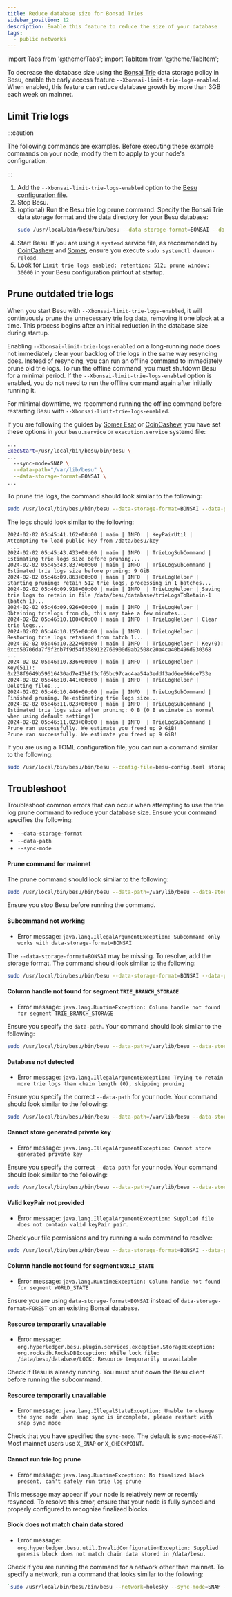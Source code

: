 ```yaml
---
title: Reduce database size for Bonsai Tries
sidebar_position: 12
description: Enable this feature to reduce the size of your database
tags:
  - public networks
---
```


import Tabs from '@theme/Tabs';
import TabItem from '@theme/TabItem';

To decrease the database size using the [Bonsai Trie](../concepts/data-storage-formats#bonsai-tries) data storage policy in Besu, enable the early access feature `--Xbonsai-limit-trie-logs-enabled`. 
When enabled, this feature can reduce database growth by more than 3GB each week on mainnet.

## Limit Trie logs

:::caution

The following commands are examples. Before executing these example commands on your node, modify them to apply to your node's configuration.

:::

1. Add the `--Xbonsai-limit-trie-logs-enabled` option to the [Besu configuration file](configuration-file).
1. Stop Besu.
1. (optional) Run the Besu trie log prune command. Specify the Bonsai Trie data storage format and the data directory for your Besu database:
    ```bash title="Run command to prune trie logs"
    sudo /usr/local/bin/besu/bin/besu --data-storage-format=BONSAI --data-path=/var/lib/besu --sync-mode=X_SNAP storage x-trie-log prune
    ```
1. Start Besu.
If you are using a `systemd` service file, as recommended by [CoinCashew](https://www.coincashew.com/coins/overview-eth/guide-or-how-to-setup-a-validator-on-eth2-mainnet/part-i-installation/step-3-installing-execution-client/besu) 
and [Somer](https://someresat.medium.com/guide-to-staking-on-ethereum-ubuntu-teku-f09ecd9ef2ee), ensure you execute `sudo systemctl daemon-reload`.
1. Look for `Limit trie logs enabled: retention: 512; prune window: 30000` in your Besu configuration printout at startup.

## Prune outdated trie logs

When you start Besu with `--Xbonsai-limit-trie-logs-enabled`, it will continuously prune the unnecessary trie log data, removing it one block at a time.
This process begins after an initial reduction in the database size during startup.

Enabling `--Xbonsai-limit-trie-logs-enabled` on a long-running node does not immediately clear your backlog of trie logs in the same way resyncing does. 
Instead of resyncing, you can run an offline command to immediately prune old trie logs. 
To run the offline command, you must shutdown Besu for a minimal period. 
If the `--Xbonsai-limit-trie-logs-enabled` option is enabled, you do not need to run the offline command again after initially running it.

For minimal downtime, we recommend running the offline command before restarting Besu with `--Xbonsai-limit-trie-logs-enabled`.

If you are following the guides by [Somer Esat](https://someresat.medium.com/guide-to-staking-on-ethereum-ubuntu-teku-f09ecd9ef2ee) or [CoinCashew](https://www.coincashew.com/coins/overview-eth/guide-or-how-to-setup-a-validator-on-eth2-mainnet/part-i-installation/step-3-installing-execution-client/besu), you have set these options in your `besu.service` or `execution.service` systemd file:

```bash title="Prune trie logs"
...
ExecStart=/usr/local/bin/besu/bin/besu \
...
  --sync-mode=SNAP \
  --data-path="/var/lib/besu" \
  --data-storage-format=BONSAI \
...
```
To prune trie logs, the command should look similar to the following:

```bash title="Prune trie logs"
sudo /usr/local/bin/besu/bin/besu --data-storage-format=BONSAI --data-path=/var/lib/besu --sync-mode=SNAP storage x-trie-log prune
```

The logs should look similar to the following:

```
2024-02-02 05:45:41.162+00:00 | main | INFO  | KeyPairUtil | Attempting to load public key from /data/besu/key
 ...
2024-02-02 05:45:43.433+00:00 | main | INFO  | TrieLogSubCommand | Estimating trie logs size before pruning...
2024-02-02 05:45:43.837+00:00 | main | INFO  | TrieLogSubCommand | Estimated trie logs size before pruning: 9 GiB
2024-02-02 05:46:09.863+00:00 | main | INFO  | TrieLogHelper | Starting pruning: retain 512 trie logs, processing in 1 batches...
2024-02-02 05:46:09.918+00:00 | main | INFO  | TrieLogHelper | Saving trie logs to retain in file /data/besu/database/trieLogsToRetain-1 (batch 1)...
2024-02-02 05:46:09.926+00:00 | main | INFO  | TrieLogHelper | Obtaining trielogs from db, this may take a few minutes...
2024-02-02 05:46:10.100+00:00 | main | INFO  | TrieLogHelper | Clear trie logs...
2024-02-02 05:46:10.155+00:00 | main | INFO  | TrieLogHelper | Restoring trie logs retained from batch 1...
2024-02-02 05:46:10.222+00:00 | main | INFO  | TrieLogHelper | Key(0): 0xcd50706da7f6f2db7f9d54f3589122760900d9ab2508c20a4ca40b496d930368
... 
2024-02-02 05:46:10.336+00:00 | main | INFO  | TrieLogHelper | Key(511): 0x238f9649b59616430ad7e43b8f3cf65bc97cac4aa54a3eddf3ad6ee666ce733e
2024-02-02 05:46:10.441+00:00 | main | INFO  | TrieLogHelper | Deleting files...
2024-02-02 05:46:10.446+00:00 | main | INFO  | TrieLogSubCommand | Finished pruning. Re-estimating trie logs size...
2024-02-02 05:46:11.023+00:00 | main | INFO  | TrieLogSubCommand | Estimated trie logs size after pruning: 0 B (0 B estimate is normal when using default settings)
2024-02-02 05:46:11.023+00:00 | main | INFO  | TrieLogSubCommand | Prune ran successfully. We estimate you freed up 9 GiB!
Prune ran successfully. We estimate you freed up 9 GiB!
```

If you are using a TOML configuration file, you can run a command similar to the following:

```bash title="TOML file prune trie logs"
sudo /usr/local/bin/besu/bin/besu --config-file=besu-config.toml storage x-trie-log prune
```
## Troubleshoot

Troubleshoot common errors that can occur when attempting to use the trie log prune command to reduce your database size. Ensure your command specifies the following:

- `--data-storage-format`
- `--data-path`
- `--sync-mode`

#### Prune command for mainnet

The prune command should look similar to the following:

```bash title="Prune command for mainnet"
sudo /usr/local/bin/besu/bin/besu --data-path=/var/lib/besu --data-storage-format=BONSAI --sync-mode=SNAP storage x-trie-log prune
```

Ensure you stop Besu before running the command.

####  Subcommand not working

- Error message: `java.lang.IllegalArgumentException: Subcommand only works with data-storage-format=BONSAI`

The `--data-storage-format=BONSAI` may be missing. To resolve, add the storage format. The command should look similar to the following:

```bash title="Specify data storage format"
sudo /usr/local/bin/besu/bin/besu --data-storage-format=BONSAI --data-path=/var/lib/besu --sync-mode=SNAP storage x-trie-log prune
```

#### Column handle not found for segment `TRIE_BRANCH_STORAGE`

- Error message: `java.lang.RuntimeException: Column handle not found for segment TRIE_BRANCH_STORAGE`

 Ensure you specify the `data-path`. Your command should look similar to the following:

```bash title="Specify data-path"
sudo /usr/local/bin/besu/bin/besu --data-path=/var/lib/besu --data-storage-format=BONSAI --sync-mode=SNAP storage x-trie-log prune
```

#### Database not detected

- Error message: `java.lang.IllegalArgumentException: Trying to retain more trie logs than chain length (0), skipping pruning`

Ensure you specify the correct `--data-path` for your node. Your command should look similar to the following:

```bash title="Correct data-path"
sudo /usr/local/bin/besu/bin/besu --data-path=/var/lib/besu --data-storage-format=BONSAI --sync-mode=SNAP storage x-trie-log prune
```

#### Cannot store generated private key

- Error message: `java.lang.IllegalArgumentException: Cannot store generated private key`

Ensure you specify the correct `--data-path` for your node. Your command should look similar to the following:

```bash title="Correct data-path"
sudo /usr/local/bin/besu/bin/besu --data-path=/var/lib/besu --data-storage-format=BONSAI --sync-mode=SNAP storage x-trie-log prune
```

#### Valid keyPair not provided

- Error message: `java.lang.IllegalArgumentException: Supplied file does not contain valid keyPair pair.`

Check your file permissions and try running a `sudo` command to resolve:

```bash title="Correct permissions"
sudo /usr/local/bin/besu/bin/besu --data-storage-format=BONSAI --data-path=/var/lib/besu storage --sync-mode=SNAP x-trie-log prune
```

#### Column handle not found for segment `WORLD_STATE`

- Error message: `java.lang.RuntimeException: Column handle not found for segment WORLD_STATE`

Ensure you are using `data-storage-format=BONSAI` instead of `data-storage-format=FOREST` on an existing Bonsai database.

#### Resource temporarily unavailable

- Error message: `org.hyperledger.besu.plugin.services.exception.StorageException: org.rocksdb.RocksDBException: While lock file: /data/besu/database/LOCK: Resource temporarily unavailable`

Check if Besu is already running. You must shut down the Besu client before running the subcommand.

#### Resource temporarily unavailable

- Error message: `java.lang.IllegalStateException: Unable to change the sync mode when snap sync is incomplete, please restart with snap sync mode`

Check that you have specified the `sync-mode`. The default is `sync-mode=FAST`. Most mainnet users use `X_SNAP` or `X_CHECKPOINT`. 

#### Cannot run trie log prune

- Error message: `java.lang.RuntimeException: No finalized block present, can't safely run trie log prune`

This message may appear if your node is relatively new or recently resynced. To resolve this error, ensure that your node is fully synced and properly configured to recognize finalized blocks.

#### Block does not match chain data stored

- Error message: `org.hyperledger.besu.util.InvalidConfigurationException: Supplied genesis block does not match chain data stored in /data/besu.`

Check if you are running the command for a network other than mainnet. To specify a network, run a command that looks similar to the following:

```bash title="Specify network"
`sudo /usr/local/bin/besu/bin/besu --network=holesky --sync-mode=SNAP --data-storage-format=BONSAI --data-path=/var/lib/besu storage x-trie-log prune`
```
